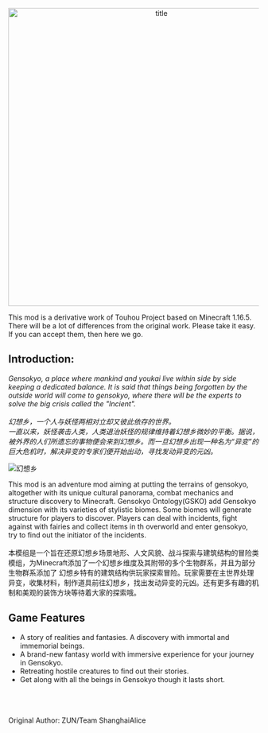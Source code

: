 <p align="center">
    <img width="600" src="https://ideal-ontology.github.io/icon_publish_ver_final.png" alt="title">
</p>

This mod is a derivative work of Touhou Project based on Minecraft 1.16.5. There will be a lot of differences from the original work. Please take it easy. If you can accept them, then here we go.
   
## Introduction:  
  *Gensokyo, a place where mankind and youkai live within side by side keeping a dedicated balance. It is said that things
  being forgotten by the outside world will come to gensokyo, where there will be the experts to solve the big crisis called the "Incient".*  
<br>
    *幻想乡，一个人与妖怪两相对立却又彼此依存的世界。*   
    *一直以来，妖怪袭击人类，人类退治妖怪的规律维持着幻想乡微妙的平衡。据说，被外界的人们所遗忘的事物便会来到幻想乡。而一旦幻想乡出现一种名为“异变”的巨大危机时，解决异变的专家们便开始出动，寻找发动异变的元凶。*

<img align="center" src="https://ideal-ontology.github.io/2023-07-14_01.08.04.png" alt="幻想乡">
  
This mod is an adventure mod aiming at putting the terrains of gensokyo, altogether with its unique cultural panorama, combat mechanics and structure discovery
 to Minecraft. Gensokyo Ontology(GSKO) add Gensokyo dimension with its varieties of stylistic biomes. Some biomes will generate structure
for players to discover. Players can deal with incidents, fight against with fairies and collect items in th overworld and enter gensokyo, 
try to find out the initiator of the incidents.<br><br>
本模组是一个旨在还原幻想乡场景地形、人文风貌、战斗探索与建筑结构的冒险类模组，为Minecraft添加了一个幻想乡维度及其附带的多个生物群系，并且为部分生物群系添加了
幻想乡特有的建筑结构供玩家探索冒险。玩家需要在主世界处理异变，收集材料，制作道具前往幻想乡，找出发动异变的元凶。还有更多有趣的机制和美观的装饰方块等待着大家的探索哦。

## Game Features
- A story of realities and fantasies. A discovery with immortal and immemorial beings.
- A brand-new fantasy world with immersive experience for your journey in Gensokyo.<br>
- Retreating hostile creatures to find out their stories.<br>
- Get along with all the beings in Gensokyo though it lasts short.<br>

<br>
<br>
<br>
Original Author: ZUN/Team ShanghaiAlice
